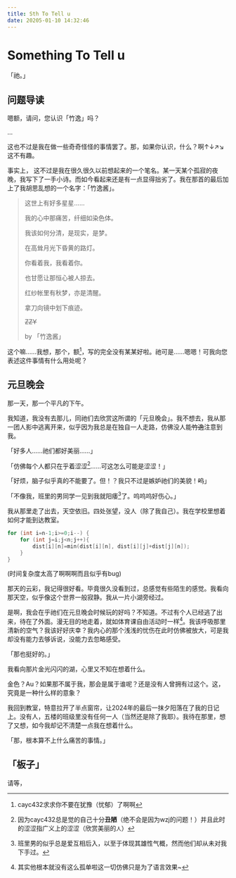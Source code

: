 ```yaml
---
title: Sth To Tell u
date: 20205-01-10 14:32:46
---
```


# Something To Tell u

「祂。」 

## 问题导读

嗯额，请问，您认识「竹逸」吗？

...

这也不过是我在做一些奇奇怪怪的事情罢了。那，如果你认识，什么？啊↑↓↗️↘️这不有趣。

事实上， 这不过是我在很久很久以前想起来的一个笔名。某一天某个孤寂的夜晚，我写下了一手小诗。而如今看起来还是有一点显得拙劣了。我在那首的最后加上了我胡思乱想的一个名字：「竹逸酱」。

> 这世上有好多星星……
>
> 我的心中那痛苦，纤细如染色体。
>
> 我该如何分清，是现实，是梦。
>
> 在高耸月光下昏黄的路灯。
>
> 你看着我，我看着你。
>
> 也甘愿让那恒心被人掠去。
>
> 红纱帐里有秋梦，亦是清醒。
>
> 拿刀向镜中划下痕迹。
>
> ~~ZZY~~
>
> by 「竹逸酱」

这个嘛……我想，那个，额[^1]，写的完全没有某某好啦。祂可是……嗯嗯！可我向您表述这件事情有什么用处呢？

## 元旦晚会

那一天，那一个平凡的下午。

我知道，我没有去那儿，同祂们去欣赏这所谓的「元旦晚会」。我不想去，我从那一团人影中逃离开来，似乎因为我总是在独自一人走路，仿佛没人能~~竹逸~~注意到我。

「好多人……祂们都好美丽……」

「仿佛每个人都只在乎着涩涩[^2]……可这怎么可能是涩涩！」

「好烦，脑子似乎真的不能要了。但！？我只不过是嫉妒祂们的美貌！~~呜~~」

「不像我，班里的男同学一见到我就阳痿[^3]了。呜呜呜好伤心。」

我从那里走了出去，天空依旧。四处张望，没人（除了我自己）。我在学校里想着如何才能到达教室。

```c++
for (int i=n-1;i>=0;i--) {
    for (int j=i;j<n;j++){
        dist[i][n]=min(dist[i][n], dist[i][j]+dist[j][n]);
    }
}
```

(时间复杂度太高了啊啊啊而且似乎有bug)

那天的云彩，我记得很好看。毕竟很久没看到过，总感觉有些陌生的感觉。我看向那天空，似乎像这个世界一般寂静。我从一片小湖旁经过。

是啊，我会在乎祂们在元旦晚会时候玩的好吗？不知道。不过有个人已经逃了出来，待在了外面。漫无目的地走着，就如体育课自由活动时一样[^4]。我该呼吸那里清新的空气？我该好好庆幸？我内心的那个浅浅的忧伤在此时仿佛被放大，可是我却没有能力去够诉说，没能力去忽略感受。

「那也挺好的。」

我看向那片金光闪闪的湖，心里又不知在想着什么。

金色？Au？如果那不属于我，那会是属于谁呢？还是没有人曾拥有过这个。这，究竟是一种什么样的意象？

我回到教室，特意拉开了半点窗帘，让2024年的最后一抹夕阳落在了我的日记上。没有人，五楼的班级里没有任何一人（当然还是除了我耶）。我待在那里，想了又想，如今我却记不清楚一点我在想着什么。

「那，根本算不上什么痛苦的事情。」

## 「板子」

请等，





[^1]: cayc432求求你不要在犹豫（忧郁）了啊啊
[^2]: 因为cayc432总是觉的自己十分**丑陋**（绝不会是因为wzj的问题！）并且此时的涩涩指广义上的涩涩（欣赏美丽的`人`）
[^3]: 班里男的似乎总是爱互相后入，以至于体现其雄性气概，然而他们却从未对我下手过。
[^4]: 其实他根本就没有这么孤单啦这一切仿佛只是为了语言效果~

